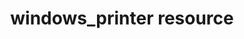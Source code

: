 ---
resource_reference: true
properties_shortcode: 
resources_common_guards: true
resources_common_notification: true
resources_common_properties: true
title: windows_printer resource
resource: windows_printer
aliases:
- "/resource_windows_printer.html"
menu:
  infra:
    title: windows_printer
    identifier: chef_infra/cookbook_reference/resources/windows_printer windows_printer
    parent: chef_infra/cookbook_reference/resources
resource_description_list:
- markdown: Use the **windows_printer** resource to setup Windows printers. Note that
    this doesn't currently install a printer driver. You must already have the driver
    installed on the system.
resource_new_in: '14.0'
syntax_full_code_block: |-
  windows_printer 'name' do
    comment           String
    default           true, false # default value: false
    device_id         String # default value: 'name' unless specified
    driver_name       String
    ipv4_address      String
    location          String
    share_name        String
    shared            true, false # default value: false
    action            Symbol # defaults to :create if not specified
  end
syntax_properties_list:
syntax_full_properties_list:
- "`windows_printer` is the resource."
- "`name` is the name given to the resource block."
- "`action` identifies which steps Chef Infra Client will take to bring the node into
  the desired state."
- "`comment`, `default`, `device_id`, `driver_name`, `ipv4_address`, `location`, `share_name`,
  and `shared` are the properties available to this resource."
actions_list:
  :create:
    markdown: Default. Create a new printer and printer port, if one doesn't already
      exist.
  :delete:
    markdown: Delete an existing printer. Note that this resource does not delete
      the associated printer port.
  :nothing:
    shortcode: resources_common_actions_nothing.md
properties_list:
- property: comment
  ruby_type: String
  required: false
  description_list:
  - markdown: Optional descriptor for the printer queue.
- property: default
  ruby_type: true, false
  required: false
  default_value: 'false'
  description_list:
  - markdown: Determines whether or not this should be the system's default printer.
- property: device_id
  ruby_type: String
  required: false
  default_value: The resource block's name
  description_list:
  - markdown: 'An optional property to set the printer queue name if it differs from
      the resource block''s name. Example: `HP LJ 5200 in fifth floor copy room`.'
- property: driver_name
  ruby_type: String
  required: true
  description_list:
  - markdown: The exact name of printer driver installed on the system.
- property: ipv4_address
  ruby_type: String
  required: false
  description_list:
  - markdown: The IPv4 address of the printer, such as `10.4.64.23`
- property: location
  ruby_type: String
  required: false
  description_list:
  - markdown: Printer location, such as `Fifth floor copy room`.
- property: share_name
  ruby_type: String
  required: false
  description_list:
  - markdown: The name used to identify the shared printer.
- property: shared
  ruby_type: true, false
  required: false
  default_value: 'false'
  description_list:
  - markdown: Determines whether or not the printer is shared.
examples: |
  **Create a printer**:

  ```ruby
  windows_printer 'HP LaserJet 5th Floor' do
    driver_name 'HP LaserJet 4100 Series PCL6'
    ipv4_address '10.4.64.38'
  end
  ```

  **Delete a printer**:

  Note: this doesn't delete the associated printer port. See windows_printer_port above for how to delete the port.

  ```ruby
  windows_printer 'HP LaserJet 5th Floor' do
    action :delete
  end
  ```
---